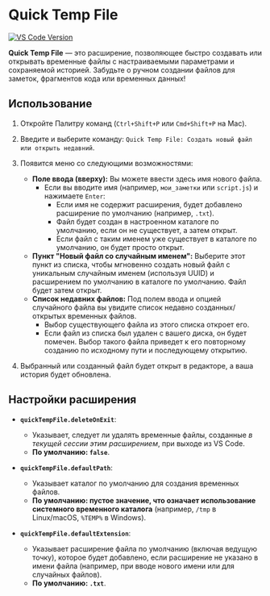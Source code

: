 # Quick Temp File

[![VS Code Version](https://img.shields.io/badge/vscode-^1.80.0-blue.svg)](https://code.visualstudio.com)

**Quick Temp File** — это расширение, позволяющее быстро создавать или открывать временные файлы с настраиваемыми параметрами и сохраняемой историей. Забудьте о ручном создании файлов для заметок, фрагментов кода или временных данных!

## Использование

1.  Откройте Палитру команд (`Ctrl+Shift+P` или `Cmd+Shift+P` на Mac).
2.  Введите и выберите команду: `Quick Temp File: Создать новый файл или открыть недавний`.
3.  Появится меню со следующими возможностями:
    * **Поле ввода (вверху):** Вы можете ввести здесь имя нового файла.
        * Если вы вводите имя (например, `мои_заметки` или `script.js`) и нажимаете `Enter`:
            * Если имя не содержит расширения, будет добавлено расширение по умолчанию (например, `.txt`).
            * Файл будет создан в настроенном каталоге по умолчанию, если он не существует, а затем открыт.
            * Если файл с таким именем уже существует в каталоге по умолчанию, он будет просто открыт.
    * **Пункт "Новый файл со случайным именем":** Выберите этот пункт из списка, чтобы мгновенно создать новый файл с уникальным случайным именем (используя UUID) и расширением по умолчанию в каталоге по умолчанию. Файл будет затем открыт.
    * **Список недавних файлов:** Под полем ввода и опцией случайного файла вы увидите список недавно созданных/открытых временных файлов.
        * Выбор существующего файла из этого списка откроет его.
        * Если файл из списка был удален с вашего диска, он будет помечен. Выбор такого файла приведет к его повторному созданию по исходному пути и последующему открытию.

4.  Выбранный или созданный файл будет открыт в редакторе, а ваша история будет обновлена.

## Настройки расширения

* **`quickTempFile.deleteOnExit`**:
    * Указывает, следует ли удалять временные файлы, созданные *в текущей сессии этим расширением*, при выходе из VS Code.
    * **По умолчанию: `false`**.

* **`quickTempFile.defaultPath`**:
    * Указывает каталог по умолчанию для создания временных файлов.
    * **По умолчанию: пустое значение, что означает использование системного временного каталога** (например, `/tmp` в Linux/macOS, `%TEMP%` в Windows).

* **`quickTempFile.defaultExtension`**:
    * Указывает расширение файла по умолчанию (включая ведущую точку), которое будет добавлено, если расширение не указано в имени файла (например, при вводе нового имени или для случайных файлов).
    * **По умолчанию: `.txt`**.
